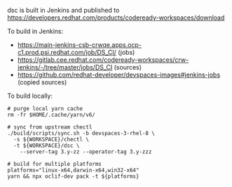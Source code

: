 dsc is built in Jenkins and published to https://developers.redhat.com/products/codeready-workspaces/download

To build in Jenkins:

* https://main-jenkins-csb-crwqe.apps.ocp-c1.prod.psi.redhat.com/job/DS_CI/ (jobs)
* https://gitlab.cee.redhat.com/codeready-workspaces/crw-jenkins/-/tree/master/jobs/DS_CI (sources)
* https://github.com/redhat-developer/devspaces-images#jenkins-jobs (copied sources)

To build locally:

```
# purge local yarn cache
rm -fr $HOME/.cache/yarn/v6/

# sync from upstream chectl
./build/scripts/sync.sh -b devspaces-3-rhel-8 \
  -s ${WORKSPACE}/chectl \
  -t ${WORKSPACE}/dsc \
	--server-tag 3.y-zz --operator-tag 3.y-zzz

# build for multiple platforms
platforms="linux-x64,darwin-x64,win32-x64"
yarn && npx oclif-dev pack -t ${platforms}
```
